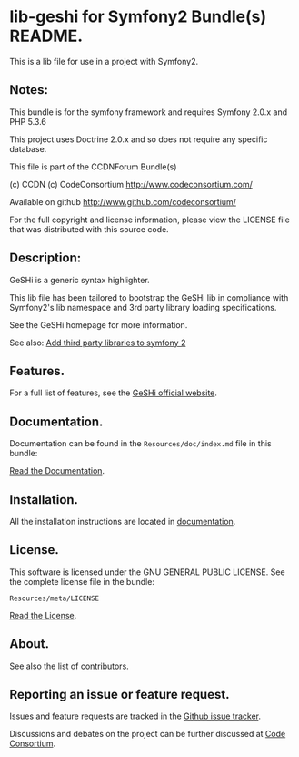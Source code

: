 lib-geshi for Symfony2 Bundle(s) README.
========================================

This is a lib file for use in a project with Symfony2.

## Notes: 

This bundle is for the symfony framework and requires Symfony 2.0.x and PHP 5.3.6
  
This project uses Doctrine 2.0.x and so does not require any specific database.
  

This file is part of the CCDNForum Bundle(s)

(c) CCDN (c) CodeConsortium <http://www.codeconsortium.com/> 

Available on github <http://www.github.com/codeconsortium/>

For the full copyright and license information, please view the LICENSE
file that was distributed with this source code.

## Description:

GeSHi is a generic syntax highlighter. 

This lib file has been tailored to bootstrap the GeSHi lib in compliance with Symfony2's lib namespace and 3rd party library loading specifications.

See the GeSHi homepage for more information.

See also: [Add third party libraries to symfony 2](http://www.kiwwito.com/article/add-third-party-libraries-to-symfony-2)

## Features.

For a full list of features, see the [GeSHi official website](http://qbnz.com/highlighter/).

## Documentation.

Documentation can be found in the `Resources/doc/index.md` file in this bundle:

[Read the Documentation](http://github.com/codeconsortium/lib-geshi/blob/master/Resources/doc/index.md).

## Installation.

All the installation instructions are located in [documentation](http://github.com/codeconsortium/lib-geshi/blob/master/Resources/doc/Install.md).

## License.

This software is licensed under the GNU GENERAL PUBLIC LICENSE. See the complete license file in the bundle:

	Resources/meta/LICENSE

[Read the License](http://github.com/codeconsortium/lib-geshi/blob/master/Resources/meta/LICENSE).

## About.

See also the list of [contributors](http://github.com/codeconsortium/lib-geshi/contributors).

## Reporting an issue or feature request.

Issues and feature requests are tracked in the [Github issue tracker](http://github.com/codeconsortium/lib-geshi/issues).

Discussions and debates on the project can be further discussed at [Code Consortium](http://www.codeconsortium.com).
